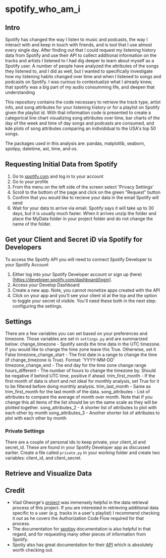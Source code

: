 # spotify_who_am_i

## Intro  
Spotify has changed the way I listen to music and podcasts, the way I interact with and keep in touch with friends, and is tool that I use almost every single day. After finding out that I could request my listening history data from Spotify and use their API to collect additional information on the tracks and artists I listened to I had dig deeper to learn about myself as a Spotify user. A number of people have analyzed the attributes of the songs they listened to, and I did as well, but I wanted to specifically investigate how my listening habits changed over time and when I listened to songs and podcasts on Spotify. I was curious to contextualize what I already knew, that spotify was a big part of my audio consumming life, and deepen that understanding 

This repository contains the code necessary to retrieve the track type, artist info, and song attributes for your listening history or for a playlist on Spotify given the playlist id. With that information code is presented to create a categorical line chart visualizing song attributes over time, bar charts of the day of the week and time of day songs and podcasts are consumed, and kde plots of song attributes comparing an individidual to the USA's top 50 songs. 

The packages used in this analysis are: pandas, matplotlib, seaborn, spotipy, datetime, ast, time, and os. 

## Requesting Initial Data from Spotify
1. Go to [spotify.com](https://www.spotify.com/us/home/) and log in to your account
2. Go to your profile
3. From the menu on the left side of the screen select 'Privacy Settings'
4. Scroll to the bottom of the page and click on the green "Request" button
5. Confirm that you would like to recieve your data in the email Spotify will send
6. Wait for your data to arrive via email. Spotify says it will take up to 30 days, but it is usually much faster. When it arrives unzip the folder and place the MyData folder in your project folder and do not change the name of the folder. 

## Get your Client and Secret iD via Spotify for Developers
To access the Spotify API you will need to connect Spotify Developer to your Spotify Account
1. Either log into your Spotify Developer account or sign up (here)[https://developer.spotify.com/dashboard/login].
2. Access your Develop Dashboard
3. Create a new app. Note, you cannot monetize apps created with the API
4. Click on your app and you'll see your client id at the top and the option to toggle your secret id visible. You'll need these both in the next step: configuring the settings. 

## Settings
There are a few variables you can set based on your preferences and timezone. Those variables are set in `settings.py` and are summarized below:
change_timezone - Spotify sends the time data in the UTC timezone. If you would like to change the time zone leave this True. Otherwise, set it False
timezone_change_start - The first date in a range to change the time (if change_timezone is True). Format: 'YYYY-MM-DD'
timezone_change_end - The end day for the time zone change range
hours_different - The number of hours to change the timezone by. Should be negative if behind UTC time, positive if ahead. 
trim_first_month - If the first month of data is short and not ideal for monthly analysis, set True for it to be filtered before doing monthly analysis. 
trim_last_month - Same as trim_first_month for the last month of the data.
song_attributes - List of attributes to compare the average of month over month. Note that if you change this all items of the list should be on the same scale as they will be plotted together. 
song_attributes_2 - A shorter list of attributes to plot with each other by month
song_attributes_3 - Another shorter list of attributes to plot with each other by month
### Private Settings
There are a couple of personal ids to keep private, your client_id and secret_id. These are found in your Spotify Developer app as discussed earlier. Create a file called `private.py` in your working folder and create two variables: client_id, and client_secret. 

## Retrieve and Visualize Data 

## Credit
- Vlad Gheorge's [project](https://github.com/vlad-ds/spoty-records) was immensely helpful in the data retrieval process of this project. If you are interested in retrieving additional data specific to a user (e.g. tracks in a user's playlist) I recommend checking it out as he covers the Authorization Code Flow required for that process. 
- The documentation for [spotipy](https://spotipy.readthedocs.io/en/2.18.0/) documentation is also helpful in that regard, and for requesting many other pieces of information from Spotify.
- Spotiy also has great documentation for their [API](https://developer.spotify.com/documentation/web-api/) which is absolutely worth checking out. 
